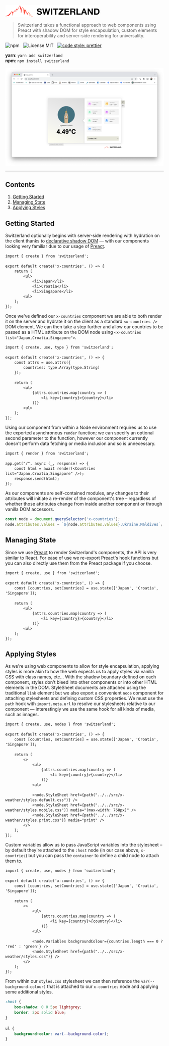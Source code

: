 <img src="media/logo.png" alt="Switzerland" width="300" />

> Switzerland takes a functional approach to web components using Preact with shadow DOM for style encapsulation, custom elements for interoperability and server-side rendering for universality.

![npm](http://img.shields.io/npm/v/switzerland.svg?style=for-the-badge)
&nbsp;
![License MIT](http://img.shields.io/badge/license-mit-lightgrey.svg?style=for-the-badge)
&nbsp;
[![code style: prettier](https://img.shields.io/badge/code_style-prettier-ff69b4.svg?style=for-the-badge)](https://github.com/prettier/prettier)

**yarn**: `yarn add switzerland`
<br />
**npm**: `npm install switzerland`
<br />
<!-- **cdn**: [`https://cdn.jsdelivr.net/npm/switzerland@latest/es/index.js`](https://cdn.jsdelivr.net/npm/switzerland@latest/es/index.js) -->

![Screenshot](media/screenshot.png)

---

## Contents

1. [Getting Started](#getting-started)
2. [Managing State](#managing-state)
3. [Applying Styles](#applying-styles)

## Getting Started

Switzerland optionally begins with server-side rendering with hydration on the client thanks to [declarative shadow DOM](https://developer.chrome.com/en/articles/declarative-shadow-dom/) &mdash; with our components looking very familiar due to our usage of [Preact](https://preactjs.com/).

```tsx
import { create } from 'switzerland';

export default create('x-countries', () => {
    return (
        <ul>
            <li>Japan</li>
            <li>Croatia</li>
            <li>Singapore</li>
        <ul>
    );
});
```

Once we've defined our `x-countries` component we are able to both render it on the server and hydrate it on the client as a standard `<x-countries />` DOM element. We can then take a step further and allow our countries to be passed as a HTML attribute on the DOM node using `<x-countries list="Japan,Croatia,Singapore">`.

```tsx
import { create, use, type } from 'switzerland';

export default create('x-countries', () => {
    const attrs = use.attrs({
        countries: type.Array(type.String)
    });

    return (
        <ul>
            {attrs.countries.map(country => (
                <li key={country}>{country}</li>
            ))}
        <ul>
    );
});
```

Using our component from within a Node environment requires us to use the exported asynchronous `render` function; we can specify an optional second parameter to the function, however our component currently doesn't perform data fetching or media inclusion and so is unnecessary.

```tsx
import { render } from 'switzerland';

app.get("/", async (_, response) => {
    const html = await render(<Countries list="Japan,Croatia,Singapore" />);
    response.send(html);
});
```

As our components are self-contained modules, any changes to their attributes will initiate a re-render of the component's tree &ndash; regardless of whether those attributes change from inside another component or through vanilla DOM accessors.

```js
const node = document.querySelector('x-countries');
node.attributes.values = `${node.attributes.values},Ukraine,Maldives`;
```

## Managing State

Since we use [Preact](https://preactjs.com/) to render Switzerland's components, the API is very similar to React. For ease of use we re-export Preact's hook functions but you can also directly use them from the Preact package if you choose.

```tsx
import { create, use } from 'switzerland';

export default create('x-countries', () => {
    const [countries, setCountries] = use.state(['Japan', 'Croatia', 'Singapore']);

    return (
        <ul>
            {attrs.countries.map(country => (
                <li key={country}>{country}</li>
            ))}
        <ul>
    );
});
```

## Applying Styles

As we're using web components to allow for style encapsulation, applying styles is more akin to how the web expects us to apply styles via vanilla CSS with class names, etc... With the shadow boundary defined on each component, styles don't bleed into other components or into other HTML elements in the DOM. StyleSheet documents are attached using the traditional `link` element but we also export a convenient `node` component for attaching stylesheets and defining custom CSS properties. We must use the `path` hook with `import.meta.url` to resolve our stylesheets relative to our component &mdash; interestingly we use the same hook for all kinds of media, such as images.

```tsx
import { create, use, nodes } from 'switzerland';

export default create('x-countries', () => {
    const [countries, setCountries] = use.state(['Japan', 'Croatia', 'Singapore']);

    return (
        <>
            <ul>
                {attrs.countries.map(country => (
                    <li key={country}>{country}</li>
                ))}
            <ul>

            <node.StyleSheet href={path("../../src/x-weather/styles.default.css")} />
            <node.StyleSheet href={path("../../src/x-weather/styles.mobile.css")} media="(max-width: 768px)" />
            <node.StyleSheet href={path("../../src/x-weather/styles.print.css")} media="print" />
        </>
    );
});
```

Custom variables allow us to pass JavaScript variables into the stylesheet &ndash; by default they're attached to the `:host` node (in our case above, `x-countries`) but you can pass the `container` to define a child node to attach them to.

```tsx
import { create, use, nodes } from 'switzerland';

export default create('x-countries', () => {
    const [countries, setCountries] = use.state(['Japan', 'Croatia', 'Singapore']);

    return (
        <>
            <ul>
                {attrs.countries.map(country => (
                    <li key={country}>{country}</li>
                ))}
            <ul>

            <node.Variables backgroundColour={countries.length === 0 ? 'red' : 'green'} />
            <node.StyleSheet href={path("../../src/x-weather/styles.css")} />
        </>
    );
});
```

From within our `styles.css` stylesheet we can then reference the `var(--background-colour)` that is attached to our `x-countries` node and applying some additional styles.

```css
:host {
    box-shadow: 0 0 5px lightgrey;
    border: 2px solid blue;
}

ul {
    background-color: var(--background-color);
}
```
